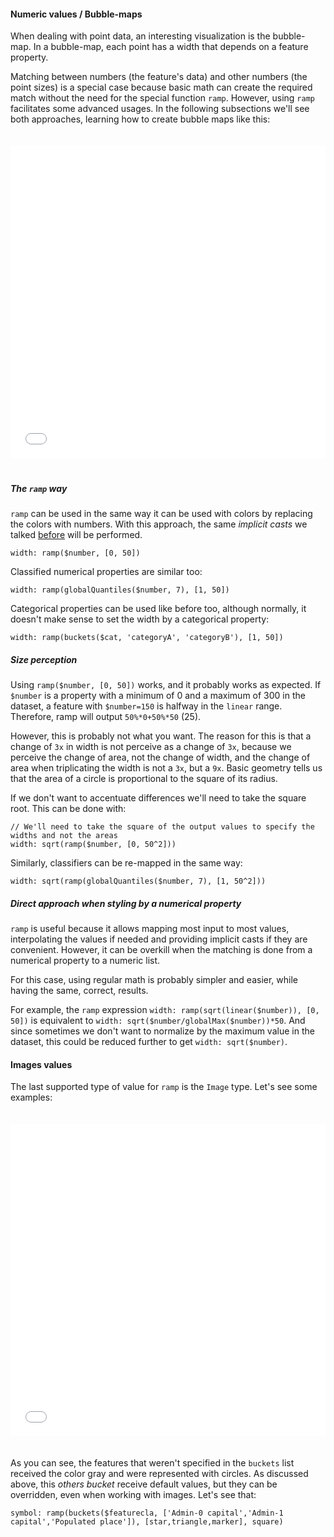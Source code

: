 

#### Numeric values / Bubble-maps

When dealing with point data, an interesting visualization is the bubble-map. In a bubble-map, each point has a width that depends on a feature property.

Matching between numbers (the feature's data) and other numbers (the point sizes) is a special case because basic math can create the required match without the need for the special function `ramp`. However, using `ramp` facilitates some advanced usages. In the following subsections we'll see both approaches, learning how to create bubble maps like this:
<div class="example-map">
    <iframe
        id="accidents-bubblemap"
        src="/developers/carto-vl/examples/maps/guides/ramp/accidents-bubblemap.html"
        width="100%"
        height="500"
        style="margin: 20px auto !important"
        frameBorder="0">
    </iframe>
</div>

##### The `ramp` way

`ramp` can be used in the same way it can be used with colors by replacing the colors with numbers. With this approach, the same *implicit casts* we talked [before](#Showing-raw-/-unclassified-numerical-data) will be performed.
```
width: ramp($number, [0, 50])
```

Classified numerical properties are similar too:
```
width: ramp(globalQuantiles($number, 7), [1, 50])
```


Categorical properties can be used like before too, although normally, it doesn't make sense to set the width by a categorical property:
```
width: ramp(buckets($cat, 'categoryA', 'categoryB'), [1, 50])
```

##### Size perception
Using `ramp($number, [0, 50])` works, and it probably works as expected. If `$number` is a property with a minimum of 0 and a maximum of 300 in the dataset, a feature with `$number=150` is halfway in the `linear` range. Therefore, ramp will output `50%*0+50%*50` (25).

However, this is probably not what you want. The reason for this is that a change of `3x` in width is not perceive as a change of `3x`, because we perceive the change of area, not the change of width, and the change of area when triplicating the width is not a `3x`, but a `9x`. Basic geometry tells us that the area of a circle is proportional to the square of its radius.

If we don't want to accentuate differences we'll need to take the square root. This can be done with:
```
// We'll need to take the square of the output values to specify the widths and not the areas
width: sqrt(ramp($number, [0, 50^2]))
```
Similarly, classifiers can be re-mapped in the same way:
```
width: sqrt(ramp(globalQuantiles($number, 7), [1, 50^2]))
```

##### Direct approach when styling by a numerical property

`ramp` is useful because it allows mapping most input to most values, interpolating the values if needed and providing implicit casts if they are convenient. However, it can be overkill when the matching is done from a numerical property to a numeric list.

For this case, using regular math is probably simpler and easier, while having the same, correct, results.

For example, the `ramp` expression `width: ramp(sqrt(linear($number)), [0, 50])` is equivalent to `width: sqrt($number/globalMax($number))*50`. And since sometimes we don't want to normalize by the maximum value in the dataset, this could be reduced further to get `width: sqrt($number)`.

#### Images values

The last supported type of value for `ramp` is the `Image` type. Let's see some examples:

<div class="example-map">
    <iframe
        id="image-multiple"
        src="/developers/carto-vl/examples/maps/styling/image-multiple.html"
        width="100%"
        height="500"
        style="margin: 20px auto !important"
        frameBorder="0">
    </iframe>
</div>

As you can see, the features that weren't specified in the `buckets` list received the color gray and were represented with circles. As discussed above, this *others bucket* receive default values, but they can be overridden, even when working with images. Let's see that:
```
symbol: ramp(buckets($featurecla, ['Admin-0 capital','Admin-1 capital','Populated place']), [star,triangle,marker], square)
```
